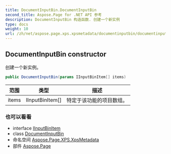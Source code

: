 ```yaml
---
title: DocumentInputBin.DocumentInputBin
second_title: Aspose.Page for .NET API 参考
description: DocumentInputBin 构造函数. 创建一个新实例
type: docs
weight: 10
url: /zh/net/aspose.page.xps.xpsmetadata/documentinputbin/documentinputbin/
---
```

## DocumentInputBin constructor

创建一个新实例。

```csharp
public DocumentInputBin(params IInputBinItem[] items)
```

| 范围 | 类型 | 描述 |
| --- | --- | --- |
| items | IInputBinItem[] | 特定于该功能的项目数组。 |

### 也可以看看

* interface [IInputBinItem](../../inputbin.iinputbinitem/)
* class [DocumentInputBin](../)
* 命名空间 [Aspose.Page.XPS.XpsMetadata](../../documentinputbin/)
* 部件 [Aspose.Page](../../../)


